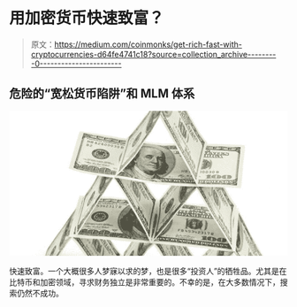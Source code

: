 # 用加密货币快速致富？

> 原文：<https://medium.com/coinmonks/get-rich-fast-with-cryptocurrencies-d64fe4741c18?source=collection_archive---------0----------------------->

## 危险的“宽松货币陷阱”和 MLM 体系

![](img/6aebca8a7fd99e2c59c91bfd6874e4d4.png)

快速致富。一个大概很多人梦寐以求的梦，也是很多“投资人”的牺牲品。尤其是在比特币和加密领域，寻求财务独立是非常重要的。不幸的是，在大多数情况下，搜索仍然不成功。